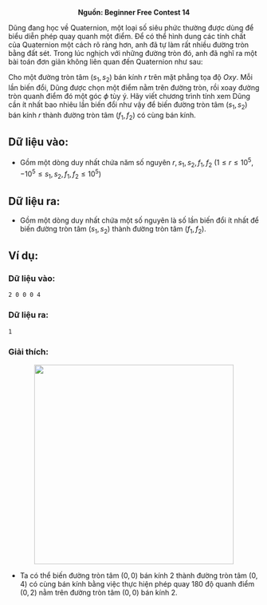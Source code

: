 **<center>Nguồn: Beginner Free Contest 14</center>**

Dũng đang học về Quaternion, một loại số siêu phức thường được dùng để biểu diễn phép quay quanh một điểm. Để có thể hình dung các tính chất của Quaternion một cách rõ ràng hơn, anh đã tự làm rất nhiều đường tròn bằng đất sét. Trong lúc nghịch với những đường tròn đó, anh đã nghĩ ra một bài toán đơn giản không liên quan đến Quaternion như sau:

Cho một đường tròn tâm $(s_1,s_2)$ bán kính $r$ trên mặt phẳng tọa độ $Oxy$. Mỗi lần biến đổi, Dũng được chọn một điểm nằm trên đường tròn, rồi xoay đường tròn quanh điểm đó một góc $\phi$ tùy ý. Hãy viết chương trình tính xem Dũng cần ít nhất bao nhiêu lần biến đổi như vậy để biến đường tròn tâm $(s_1,s_2)$ bán kính $r$ thành đường tròn tâm $(f_1,f_2)$ có cùng bán kính.

## Dữ liệu vào:
- Gồm một dòng duy nhất chứa năm số nguyên $r, s_1, s_2, f_1, f_2$ $(1 \leq r \leq 10^5, -10^5 \leq s_1, s_2, f_1, f_2 \leq 10^5)$

## Dữ liệu ra:
- Gồm một dòng duy nhất chứa một số nguyên là số lần biến đổi ít nhất để biến đường tròn tâm $(s_1, s_2)$ thành đường tròn tâm $(f_1,f_2)$.

## Ví dụ:
### Dữ liệu vào:
```
2 0 0 0 4
```

### Dữ liệu ra:
```
1
```

### Giải thích:
<center><img src="/images/problems/667/QUAYTRON.png" width=400px></center>

- Ta có thể biến đường tròn tâm $(0,0)$ bán kính $2$ thành đường tròn tâm $(0,4)$ có cùng bán kính bằng việc thực hiện phép quay $180$ độ quanh điểm $(0,2)$ nằm trên đường tròn tâm $(0,0)$ bán kính $2$.